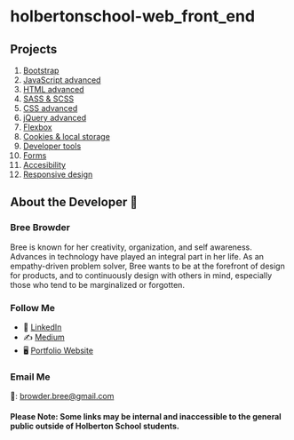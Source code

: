 # holbertonschool-web_front_end

## Projects

1. [Bootstrap](https://intranet.hbtn.io/projects/1686)
2. [JavaScript advanced](https://intranet.hbtn.io/projects/1688)
3. [HTML advanced](https://intranet.hbtn.io/projects/1674)
4. [SASS & SCSS](https://intranet.hbtn.io/projects/1681)
5. [CSS advanced](https://intranet.hbtn.io/projects/1675)
6. [jQuery advanced](https://intranet.hbtn.io/projects/1689)
7. [Flexbox](https://intranet.hbtn.io/projects/1682)
8. [Cookies & local storage](https://intranet.hbtn.io/projects/1690)
9. [Developer tools](https://intranet.hbtn.io/projects/1676)
10. [Forms](https://intranet.hbtn.io/projects/1683)
11. [Accesibility](https://intranet.hbtn.io/projects/1684)
12. [Responsive design](https://intranet.hbtn.io/projects/1677)

## About the Developer  💬

### Bree Browder

Bree is known for her creativity, organization, and self awareness. Advances in technology have played an integral part in her life. As an empathy-driven problem solver, Bree wants to be at the forefront of design for products, and to continuously design with others in mind, especially those who tend to be marginalized or forgotten.

### Follow Me

- 📁 [LinkedIn](https://www.linkedin.com/in/breebrowder/)
- ✍️ [Medium](https://medium.com/@breebrowder)
- 🖥️ [Portfolio Website](https://breebrowder.github.io)

### Email Me
📩: browder.bree@gmail.com


#### Please Note: Some links may be internal and inaccessible to the general public outside of Holberton School students.
